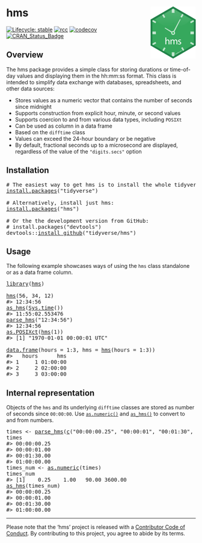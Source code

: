 # hms <a href='https:/hms.tidyverse.org'><img src='man/figures/logo.png' align="right" height="139" /></a>

<!-- badges: start -->

[![Lifecycle: stable](https://img.shields.io/badge/lifecycle-stable-brightgreen.svg)](https://www.tidyverse.org/lifecycle/#stable) [![rcc](https://github.com/tidyverse/hms/workflows/rcc/badge.svg)](https://github.com/tidyverse/hms/actions) [![codecov](https://codecov.io/gh/tidyverse/hms/branch/master/graph/badge.svg)](https://codecov.io/gh/tidyverse/hms) [![CRAN\_Status\_Badge](https://www.r-pkg.org/badges/version/hms)](https://cran.r-project.org/package=hms)

<!-- badges: end -->

## Overview

The hms package provides a simple class for storing durations or time-of-day values and displaying them in the hh:mm:ss format. This class is intended to simplify data exchange with databases, spreadsheets, and other data sources:

-   Stores values as a numeric vector that contains the number of seconds since midnight
-   Supports construction from explicit hour, minute, or second values
-   Supports coercion to and from various data types, including `POSIXt`
-   Can be used as column in a data frame
-   Based on the `difftime` class
-   Values can exceed the 24-hour boundary or be negative
-   By default, fractional seconds up to a microsecond are displayed, regardless of the value of the `"digits.secs"` option

## Installation

<pre class='chroma'>
<span class='c'># The easiest way to get hms is to install the whole tidyverse:</span>
<span class='nf'><a href='https://rdrr.io/r/utils/install.packages.html'>install.packages</a></span><span class='o'>(</span><span class='s'>"tidyverse"</span><span class='o'>)</span>

<span class='c'># Alternatively, install just hms:</span>
<span class='nf'><a href='https://rdrr.io/r/utils/install.packages.html'>install.packages</a></span><span class='o'>(</span><span class='s'>"hms"</span><span class='o'>)</span>

<span class='c'># Or the the development version from GitHub:</span>
<span class='c'># install.packages("devtools")</span>
<span class='nf'>devtools</span><span class='nf'>::</span><span class='nf'><a href='https://devtools.r-lib.org//reference/remote-reexports.html'>install_github</a></span><span class='o'>(</span><span class='s'>"tidyverse/hms"</span><span class='o'>)</span></pre>

## Usage

The following example showcases ways of using the `hms` class standalone or as a data frame column.

<pre class='chroma'>
<span class='kr'><a href='https://rdrr.io/r/base/library.html'>library</a></span><span class='o'>(</span><span class='nv'><a href='https://hms.tidyverse.org/'>hms</a></span><span class='o'>)</span>

<span class='nf'><a href='https://hms.tidyverse.org/reference/hms.html'>hms</a></span><span class='o'>(</span><span class='m'>56</span>, <span class='m'>34</span>, <span class='m'>12</span><span class='o'>)</span>
<span class='c'>#&gt; 12:34:56</span>
<span class='nf'><a href='https://hms.tidyverse.org/reference/hms.html'>as_hms</a></span><span class='o'>(</span><span class='nf'><a href='https://rdrr.io/r/base/Sys.time.html'>Sys.time</a></span><span class='o'>(</span><span class='o'>)</span><span class='o'>)</span>
<span class='c'>#&gt; 11:55:02.553476</span>
<span class='nf'><a href='https://hms.tidyverse.org/reference/parse_hms.html'>parse_hms</a></span><span class='o'>(</span><span class='s'>"12:34:56"</span><span class='o'>)</span>
<span class='c'>#&gt; 12:34:56</span>
<span class='nf'><a href='https://rdrr.io/r/base/as.POSIXlt.html'>as.POSIXct</a></span><span class='o'>(</span><span class='nf'><a href='https://hms.tidyverse.org/reference/hms.html'>hms</a></span><span class='o'>(</span><span class='m'>1</span><span class='o'>)</span><span class='o'>)</span>
<span class='c'>#&gt; [1] "1970-01-01 00:00:01 UTC"</span>

<span class='nf'><a href='https://rdrr.io/r/base/data.frame.html'>data.frame</a></span><span class='o'>(</span>hours <span class='o'>=</span> <span class='m'>1</span><span class='o'>:</span><span class='m'>3</span>, hms <span class='o'>=</span> <span class='nf'><a href='https://hms.tidyverse.org/reference/hms.html'>hms</a></span><span class='o'>(</span>hours <span class='o'>=</span> <span class='m'>1</span><span class='o'>:</span><span class='m'>3</span><span class='o'>)</span><span class='o'>)</span>
<span class='c'>#&gt;   hours      hms</span>
<span class='c'>#&gt; 1     1 01:00:00</span>
<span class='c'>#&gt; 2     2 02:00:00</span>
<span class='c'>#&gt; 3     3 03:00:00</span></pre>

## Internal representation

Objects of the `hms` and its underlying `difftime` classes are stored as number of seconds since `00:00:00`. Use [`as.numeric()`](https://rdrr.io/r/base/numeric.html) and [`as_hms()`](https://hms.tidyverse.org/reference/hms.html) to convert to and from numbers.

<pre class='chroma'>
<span class='nv'>times</span> <span class='o'>&lt;-</span> <span class='nf'><a href='https://hms.tidyverse.org/reference/parse_hms.html'>parse_hms</a></span><span class='o'>(</span><span class='nf'><a href='https://rdrr.io/r/base/c.html'>c</a></span><span class='o'>(</span><span class='s'>"00:00:00.25"</span>, <span class='s'>"00:00:01"</span>, <span class='s'>"00:01:30"</span>, <span class='s'>"01:00:00"</span><span class='o'>)</span><span class='o'>)</span>
<span class='nv'>times</span>
<span class='c'>#&gt; 00:00:00.25</span>
<span class='c'>#&gt; 00:00:01.00</span>
<span class='c'>#&gt; 00:01:30.00</span>
<span class='c'>#&gt; 01:00:00.00</span>
<span class='nv'>times_num</span> <span class='o'>&lt;-</span> <span class='nf'><a href='https://rdrr.io/r/base/numeric.html'>as.numeric</a></span><span class='o'>(</span><span class='nv'>times</span><span class='o'>)</span>
<span class='nv'>times_num</span>
<span class='c'>#&gt; [1]    0.25    1.00   90.00 3600.00</span>
<span class='nf'><a href='https://hms.tidyverse.org/reference/hms.html'>as_hms</a></span><span class='o'>(</span><span class='nv'>times_num</span><span class='o'>)</span>
<span class='c'>#&gt; 00:00:00.25</span>
<span class='c'>#&gt; 00:00:01.00</span>
<span class='c'>#&gt; 00:01:30.00</span>
<span class='c'>#&gt; 01:00:00.00</span></pre>

------------------------------------------------------------------------

Please note that the ‘hms’ project is released with a [Contributor Code of Conduct](https://github.com/tidyverse/hms/blob/master/CODE_OF_CONDUCT.md). By contributing to this project, you agree to abide by its terms.
